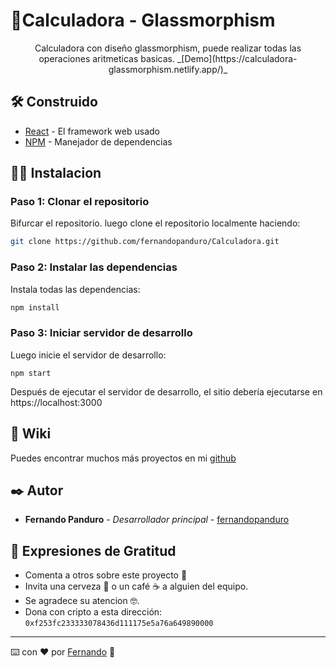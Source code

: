 
# 📱Calculadora - Glassmorphism

<p align="center"> Calculadora con diseño glassmorphism, puede realizar todas las operaciones aritmeticas basicas. _[Demo](https://calculadora-glassmorphism.netlify.app/)_ </p>



## 🛠️ Construido 

* [React](https://create-react-app.dev/) - El framework web usado
* [NPM](https://www.npmjs.com/) - Manejador de dependencias

## 🧑‍💻 Instalacion 

### Paso 1: Clonar el repositorio

Bifurcar el repositorio. luego clone el repositorio localmente haciendo:

```bash
git clone https://github.com/fernandopanduro/Calculadora.git
```

### Paso 2: Instalar las dependencias

Instala todas las dependencias:

```bash
npm install
```

### Paso 3: Iniciar servidor de desarrollo

Luego inicie el servidor de desarrollo:
```
npm start
```
Después de ejecutar el servidor de desarrollo, el sitio debería ejecutarse en https://localhost:3000


## 📖 Wiki 

Puedes encontrar muchos más proyectos en mi [github](https://github.com/fernandopanduro)


## ✒️ Autor 

* **Fernando Panduro** - *Desarrollador principal* - [fernandopanduro](https://github.com/fernandopanduro)


## 🎁 Expresiones de Gratitud 

* Comenta a otros sobre este proyecto 📢
* Invita una cerveza 🍺 o un café ☕ a alguien del equipo. 
* Se agradece su atencion 🤓.
* Dona con cripto a esta dirección: `0xf253fc233333078436d111175e5a76a649890000`


---
⌨️ con ❤️ por [Fernando](https://github.com/fernandopanduro) 👑


